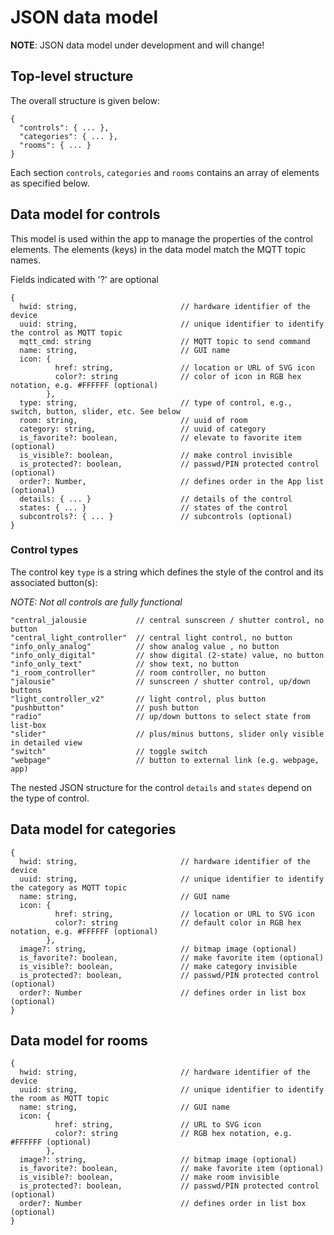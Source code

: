 # JSON data model

**NOTE**: JSON data model under development and will change!

## Top-level structure

The overall structure is given below:

```
{
  "controls": { ... },
  "categories": { ... },
  "rooms": { ... }
}
```

Each section `controls`, `categories` and `rooms` contains an array of elements as specified below.

## Data model for controls

This model is used within the app to manage the properties of the control elements. The elements (keys) in the data model match the MQTT topic names.

Fields indicated with '?' are optional

```
{
  hwid: string,                       // hardware identifier of the device
  uuid: string,                       // unique identifier to identify the control as MQTT topic
  mqtt_cmd: string                    // MQTT topic to send command
  name: string,                       // GUI name
  icon: {
          href: string,               // location or URL of SVG icon
          color?: string              // color of icon in RGB hex notation, e.g. #FFFFFF (optional)
        },
  type: string,                       // type of control, e.g., switch, button, slider, etc. See below
  room: string,                       // uuid of room
  category: string,                   // uuid of category
  is_favorite?: boolean,              // elevate to favorite item (optional)
  is_visible?: boolean,               // make control invisible
  is_protected?: boolean,             // passwd/PIN protected control (optional)
  order?: Number,                     // defines order in the App list (optional)
  details: { ... }                    // details of the control
  states: { ... }                     // states of the control
  subcontrols?: { ... }               // subcontrols (optional)
}
```

### Control types

The control key `type` is a string which defines the style of the control and its associated button(s):

*NOTE: Not all controls are fully functional*

```
"central_jalousie           // central sunscreen / shutter control, no button
"central_light_controller"  // central light control, no button
"info_only_analog"          // show analog value , no button
"info_only_digital"         // show digital (2-state) value, no button
"info_only_text"            // show text, no button
"i_room_controller"         // room controller, no button
"jalousie"                  // sunscreen / shutter control, up/down buttons
"light_controller_v2"       // light control, plus button
"pushbutton"                // push button
"radio"                     // up/down buttons to select state from list-box
"slider"                    // plus/minus buttons, slider only visible in detailed view
"switch"                    // toggle switch
"webpage"                   // button to external link (e.g. webpage, app)
```

The nested JSON structure for the control `details` and `states` depend on the type of control.

## Data model for categories

```
{
  hwid: string,                       // hardware identifier of the device
  uuid: string,                       // unique identifier to identify the category as MQTT topic
  name: string,                       // GUI name
  icon: {
          href: string,               // location or URL to SVG icon
          color?: string              // default color in RGB hex notation, e.g. #FFFFFF (optional)
        },
  image?: string,                     // bitmap image (optional)
  is_favorite?: boolean,              // make favorite item (optional)
  is_visible?: boolean,               // make category invisible
  is_protected?: boolean,             // passwd/PIN protected control (optional)
  order?: Number                      // defines order in list box (optional)
}
```

## Data model for rooms

```
{
  hwid: string,                       // hardware identifier of the device
  uuid: string,                       // unique identifier to identify the room as MQTT topic
  name: string,                       // GUI name
  icon: {
          href: string,               // URL to SVG icon
          color?: string              // RGB hex notation, e.g. #FFFFFF (optional)
        },
  image?: string,                     // bitmap image (optional)
  is_favorite?: boolean,              // make favorite item (optional)
  is_visible?: boolean,               // make room invisible
  is_protected?: boolean,             // passwd/PIN protected control (optional)
  order?: Number                      // defines order in list box (optional)
}
```
